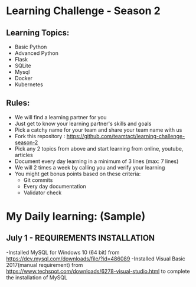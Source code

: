 # Learning Challenge - Season 2

## Learning Topics:
- Basic Python
- Advanced Python
- Flask 
- SQLite
- Mysql
- Docker
- Kubernetes

## Rules:
- We will find a learning partner for you
- Just get to know your learning partner's skills and goals
- Pick a catchy name for your team and share your team name with us
- Fork this repository : https://github.com/teamtact/learning-challenge-season-2
- Pick any 2 topics from above and start learning from online, youtube, articles
- Document every day learning in a minimum of 3 lines (max: 7 lines)
- We will 2 times a week by calling you and verify your learning
- You might get bonus points based on these criteria:
	- Git commits
	- Every day documentation
	- Validator check


# My Daily learning: (Sample)

## July 1 - REQUIREMENTS INSTALLATION
-Installed MySQL for Windows 10 (64 bit) from https://dev.mysql.com/downloads/file/?id=486089
-Installed Visual Basic 2017(manual requirement) from https://www.techspot.com/downloads/6278-visual-studio.html to complete the installation of MySQL
